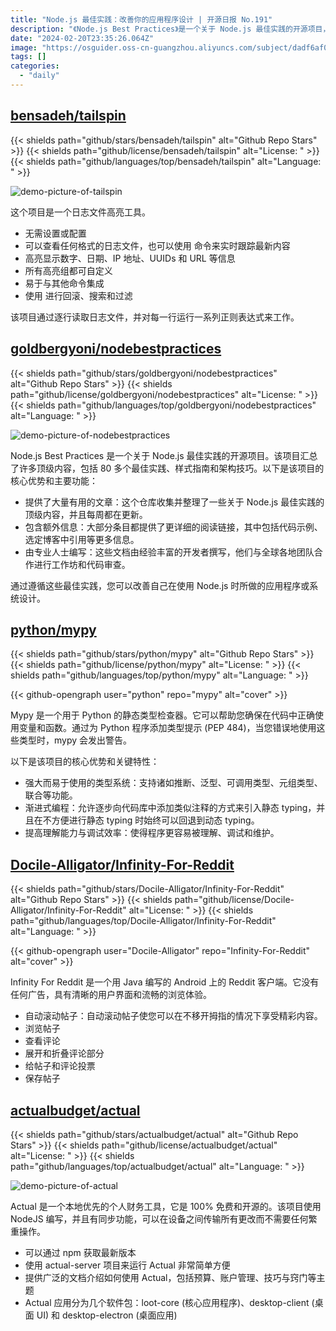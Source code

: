 ```yaml
---
title: "Node.js 最佳实践：改善你的应用程序设计 | 开源日报 No.191"
description: "《Node.js Best Practices》是一个关于 Node.js 最佳实践的开源项目，汇总了 80 多个最佳实践、样式指南和架构技巧。这个项目提供了大量有用的文章，每周都有更新。每个条目都提供了详细的阅读链接，包括代码示例和引用。这些文档是由经验丰富的开发者撰写，与全球各地的团队合作进行工作坊和代码审查。遵循这些最佳实践，您可以改善您在使用 Node.js 时的应用程序和系统设计。"
date: "2024-02-20T23:35:26.064Z"
image: "https://osguider.oss-cn-guangzhou.aliyuncs.com/subject/dadf6af0c0d75be7a80c7109e3f748b9.png"
tags: []
categories:
  - "daily"
---
```


## [bensadeh/tailspin](https://github.com/bensadeh/tailspin)

{{< shields path="github/stars/bensadeh/tailspin" alt="Github Repo Stars" >}} {{< shields path="github/license/bensadeh/tailspin" alt="License: " >}} {{< shields path="github/languages/top/bensadeh/tailspin" alt="Language: " >}}

![demo-picture-of-tailspin](https://picgo-daily.oss-cn-guangzhou.aliyuncs.com/picgo-daily/2023/9b0ea9ae3313078e7a2c6ff2ae71aac5.png)

这个项目是一个日志文件高亮工具。

- 无需设置或配置
- 可以查看任何格式的日志文件，也可以使用  命令来实时跟踪最新内容
- 高亮显示数字、日期、IP 地址、UUIDs 和 URL 等信息
- 所有高亮组都可自定义
- 易于与其他命令集成
- 使用  进行回滚、搜索和过滤

该项目通过逐行读取日志文件，并对每一行运行一系列正则表达式来工作。
  
## [goldbergyoni/nodebestpractices](https://github.com/goldbergyoni/nodebestpractices)

{{< shields path="github/stars/goldbergyoni/nodebestpractices" alt="Github Repo Stars" >}} {{< shields path="github/license/goldbergyoni/nodebestpractices" alt="License: " >}} {{< shields path="github/languages/top/goldbergyoni/nodebestpractices" alt="Language: " >}}

![demo-picture-of-nodebestpractices](https://picgo-daily.oss-cn-guangzhou.aliyuncs.com/picgo-daily/2023/66ddf31be6209c13161a14e3319b86da.png)

Node.js Best Practices 是一个关于 Node.js 最佳实践的开源项目。该项目汇总了许多顶级内容，包括 80 多个最佳实践、样式指南和架构技巧。以下是该项目的核心优势和主要功能：

- 提供了大量有用的文章：这个仓库收集并整理了一些关于 Node.js 最佳实践的顶级内容，并且每周都在更新。
- 包含额外信息：大部分条目都提供了更详细的阅读链接，其中包括代码示例、选定博客中引用等更多信息。
- 由专业人士编写：这些文档由经验丰富的开发者撰写，他们与全球各地团队合作进行工作坊和代码审查。

通过遵循这些最佳实践，您可以改善自己在使用 Node.js 时所做的应用程序或系统设计。
  
## [python/mypy](https://github.com/python/mypy)

{{< shields path="github/stars/python/mypy" alt="Github Repo Stars" >}} {{< shields path="github/license/python/mypy" alt="License: " >}} {{< shields path="github/languages/top/python/mypy" alt="Language: " >}}

{{< github-opengraph user="python" repo="mypy" alt="cover" >}}

Mypy 是一个用于 Python 的静态类型检查器。它可以帮助您确保在代码中正确使用变量和函数。通过为 Python 程序添加类型提示 (PEP 484)，当您错误地使用这些类型时，mypy 会发出警告。

以下是该项目的核心优势和关键特性：

- 强大而易于使用的类型系统：支持诸如推断、泛型、可调用类型、元组类型、联合等功能。
- 渐进式编程：允许逐步向代码库中添加类似注释的方式来引入静态 typing，并且在不方便进行静态 typing 时始终可以回退到动态 typing。
- 提高理解能力与调试效率：使得程序更容易被理解、调试和维护。
  
## [Docile-Alligator/Infinity-For-Reddit](https://github.com/Docile-Alligator/Infinity-For-Reddit)

{{< shields path="github/stars/Docile-Alligator/Infinity-For-Reddit" alt="Github Repo Stars" >}} {{< shields path="github/license/Docile-Alligator/Infinity-For-Reddit" alt="License: " >}} {{< shields path="github/languages/top/Docile-Alligator/Infinity-For-Reddit" alt="Language: " >}}

{{< github-opengraph user="Docile-Alligator" repo="Infinity-For-Reddit" alt="cover" >}}

Infinity For Reddit 是一个用 Java 编写的 Android 上的 Reddit 客户端。它没有任何广告，具有清晰的用户界面和流畅的浏览体验。

- 自动滚动帖子：自动滚动帖子使您可以在不移开拇指的情况下享受精彩内容。
- 浏览帖子
- 查看评论
- 展开和折叠评论部分
- 给帖子和评论投票
- 保存帖子
  
## [actualbudget/actual](https://github.com/actualbudget/actual)

{{< shields path="github/stars/actualbudget/actual" alt="Github Repo Stars" >}} {{< shields path="github/license/actualbudget/actual" alt="License: " >}} {{< shields path="github/languages/top/actualbudget/actual" alt="Language: " >}}

![demo-picture-of-actual](https://picgo-daily.oss-cn-guangzhou.aliyuncs.com/picgo-daily/2023/26180e1447c1b59648f79033f8402849.png)

Actual 是一个本地优先的个人财务工具，它是 100% 免费和开源的。该项目使用 NodeJS 编写，并且有同步功能，可以在设备之间传输所有更改而不需要任何繁重操作。

- 可以通过 npm 获取最新版本
- 使用 actual-server 项目来运行 Actual 非常简单方便
- 提供广泛的文档介绍如何使用 Actual，包括预算、账户管理、技巧与窍门等主题
- Actual 应用分为几个软件包：loot-core (核心应用程序)、desktop-client (桌面 UI) 和 desktop-electron (桌面应用)
  
